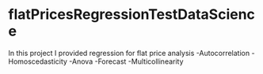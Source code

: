 # flatPricesRegressionTestDataScience
In this project I provided regression for flat price analysis
-Autocorrelation
-Homoscedasticity
-Anova
-Forecast
-Multicollinearity
